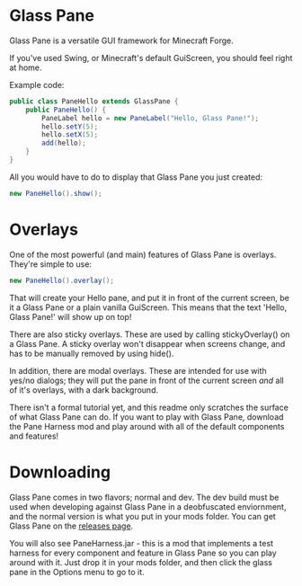 Glass Pane
==========

Glass Pane is a versatile GUI framework for Minecraft Forge.

If you've used Swing, or Minecraft's default GuiScreen, you should feel right at home.

Example code:

```java
public class PaneHello extends GlassPane {
	public PaneHello() {
		PaneLabel hello = new PaneLabel("Hello, Glass Pane!");
		hello.setY(5);
		hello.setX(5);
		add(hello);
	}
}
```

All you would have to do to display that Glass Pane you just created:
```java
new PaneHello().show();
```


Overlays
====
One of the most powerful (and main) features of Glass Pane is overlays.
They're simple to use:
```java
new PaneHello().overlay();
```
That will create your Hello pane, and put it in front of the current screen, be it a Glass Pane or a plain vanilla GuiScreen. This means that the text 'Hello, Glass Pane!' will show up on top!

There are also sticky overlays. These are used by calling stickyOverlay() on a Glass Pane. A sticky overlay won't disappear when screens change, and has to be manually removed by using hide().

In addition, there are modal overlays. These are intended for use with yes/no dialogs; they will put the pane in front of the current screen *and* all of it's overlays, with a dark background.


There isn't a formal tutorial yet, and this readme only scratches the surface of what Glass Pane can do. If you want to play with Glass Pane, download the Pane Harness mod and play around with all of the default components and features!


Downloading
====
Glass Pane comes in two flavors; normal and dev. The dev build must be used when developing against Glass Pane in a deobfuscated enviornment, and the normal version is what you put in your mods folder.
You can get Glass Pane on the [releases page](http://github.com/AesenV/Glass-Pane/releases).

You will also see PaneHarness.jar - this is a mod that implements a test harness for every component and feature in Glass Pane so you can play around with it. Just drop it in your mods folder, and then click the glass pane in the Options menu to go to it.

